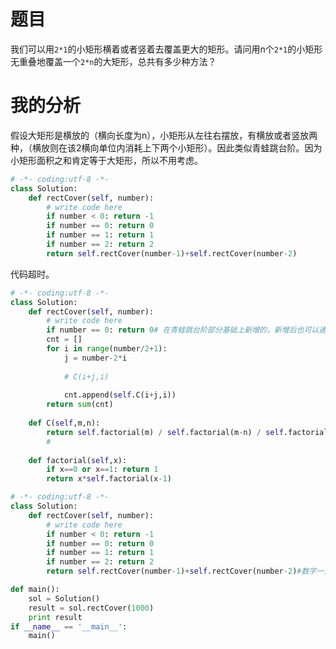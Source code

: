 # 题目

我们可以用`2*1`的小矩形横着或者竖着去覆盖更大的矩形。请问用n个`2*1`的小矩形无重叠地覆盖一个`2*n`的大矩形，总共有多少种方法？

# 我的分析
假设大矩形是横放的（横向长度为n），小矩形从左往右摆放，有横放或者竖放两种，（横放则在该2横向单位内消耗上下两个小矩形）。因此类似青蛙跳台阶。因为小矩形面积之和肯定等于大矩形，所以不用考虑。

```python
# -*- coding:utf-8 -*-
class Solution:
    def rectCover(self, number):
        # write code here
        if number < 0: return -1
        if number == 0: return 0
        if number == 1: return 1
        if number == 2: return 2
        return self.rectCover(number-1)+self.rectCover(number-2)
```
代码超时。

```python
# -*- coding:utf-8 -*-
class Solution:
    def rectCover(self, number):
        # write code here
        if number == 0: return 0# 在青蛙跳台阶部分基础上新增的，新增后也可以通过青蛙跳台阶跳法
        cnt = []
        for i in range(number/2+1):
            j = number-2*i
        
            # C(i+j,i)
        
            cnt.append(self.C(i+j,i))
        return sum(cnt)
    
    def C(self,m,n):
        return self.factorial(m) / self.factorial(m-n) / self.factorial(n)
        #
    
    def factorial(self,x):
        if x==0 or x==1: return 1
        return x*self.factorial(x-1)
```


```python
# -*- coding:utf-8 -*-
class Solution:
    def rectCover(self, number):
        # write code here
        if number < 0: return -1
        if number == 0: return 0
        if number == 1: return 1
        if number == 2: return 2
        return self.rectCover(number-1)+self.rectCover(number-2)#数字一大就不行了，最大递归次数限制

def main():
    sol = Solution()
    result = sol.rectCover(1000)
    print result
if __name__ == '__main__':
    main()
```